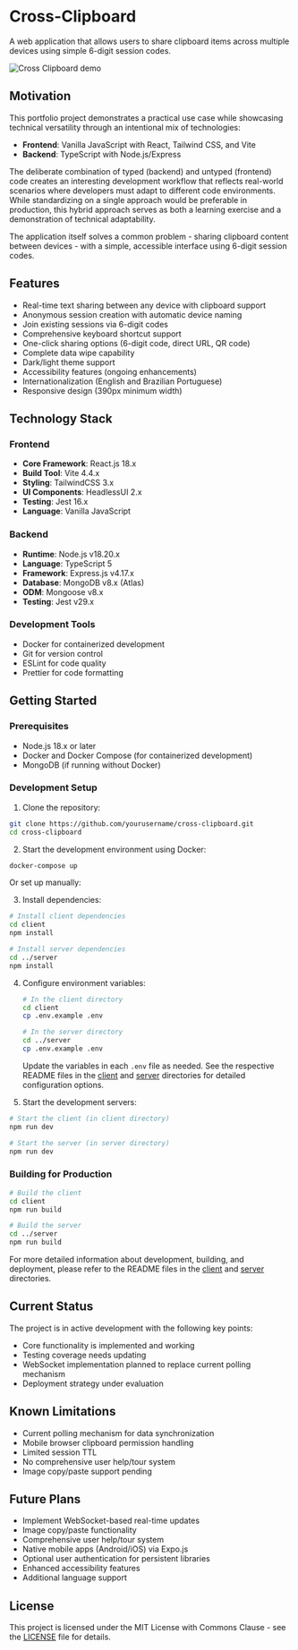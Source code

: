 # Cross-Clipboard

A web application that allows users to share clipboard items across multiple devices using simple 6-digit session codes.

![Cross Clipboard demo](./cross-clipboard-demo.gif)

## Motivation

This portfolio project demonstrates a practical use case while showcasing technical versatility through an intentional mix of technologies:

- **Frontend**: Vanilla JavaScript with React, Tailwind CSS, and Vite
- **Backend**: TypeScript with Node.js/Express

The deliberate combination of typed (backend) and untyped (frontend) code creates an interesting development workflow that reflects real-world scenarios where developers must adapt to different code environments. While standardizing on a single approach would be preferable in production, this hybrid approach serves as both a learning exercise and a demonstration of technical adaptability.

The application itself solves a common problem - sharing clipboard content between devices - with a simple, accessible interface using 6-digit session codes.

## Features

- Real-time text sharing between any device with clipboard support
- Anonymous session creation with automatic device naming
- Join existing sessions via 6-digit codes
- Comprehensive keyboard shortcut support
- One-click sharing options (6-digit code, direct URL, QR code)
- Complete data wipe capability
- Dark/light theme support
- Accessibility features (ongoing enhancements)
- Internationalization (English and Brazilian Portuguese)
- Responsive design (390px minimum width)

## Technology Stack

### Frontend
- **Core Framework**: React.js 18.x
- **Build Tool**: Vite 4.4.x
- **Styling**: TailwindCSS 3.x
- **UI Components**: HeadlessUI 2.x
- **Testing**: Jest 16.x
- **Language**: Vanilla JavaScript

### Backend
- **Runtime**: Node.js v18.20.x
- **Language**: TypeScript 5
- **Framework**: Express.js v4.17.x
- **Database**: MongoDB v8.x (Atlas)
- **ODM**: Mongoose v8.x
- **Testing**: Jest v29.x

### Development Tools
- Docker for containerized development
- Git for version control
- ESLint for code quality
- Prettier for code formatting

## Getting Started

### Prerequisites
- Node.js 18.x or later
- Docker and Docker Compose (for containerized development)
- MongoDB (if running without Docker)

### Development Setup

1. Clone the repository:
```bash
git clone https://github.com/yourusername/cross-clipboard.git
cd cross-clipboard
```

2. Start the development environment using Docker:
```bash
docker-compose up
```

Or set up manually:

3. Install dependencies:
```bash
# Install client dependencies
cd client
npm install

# Install server dependencies
cd ../server
npm install
```

4. Configure environment variables:
   ```bash
   # In the client directory
   cd client
   cp .env.example .env
   
   # In the server directory
   cd ../server
   cp .env.example .env
   ```
   
   Update the variables in each `.env` file as needed. See the respective README files in the [client](./client/README.md) and [server](./server/README.md) directories for detailed configuration options.

5. Start the development servers:
```bash
# Start the client (in client directory)
npm run dev

# Start the server (in server directory)
npm run dev
```

### Building for Production

```bash
# Build the client
cd client
npm run build

# Build the server
cd ../server
npm run build
```

For more detailed information about development, building, and deployment, please refer to the README files in the [client](./client/README.md) and [server](./server/README.md) directories.

## Current Status

The project is in active development with the following key points:
- Core functionality is implemented and working
- Testing coverage needs updating
- WebSocket implementation planned to replace current polling mechanism
- Deployment strategy under evaluation

## Known Limitations

- Current polling mechanism for data synchronization
- Mobile browser clipboard permission handling
- Limited session TTL
- No comprehensive user help/tour system
- Image copy/paste support pending

## Future Plans

- Implement WebSocket-based real-time updates
- Image copy/paste functionality
- Comprehensive user help/tour system
- Native mobile apps (Android/iOS) via Expo.js
- Optional user authentication for persistent libraries
- Enhanced accessibility features
- Additional language support

## License

This project is licensed under the MIT License with Commons Clause - see the [LICENSE](LICENSE) file for details.
